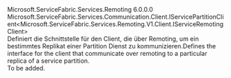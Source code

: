 <Type Name="IServiceRemotingPartitionClient" FullName="Microsoft.ServiceFabric.Services.Remoting.V1.Client.IServiceRemotingPartitionClient">
  <TypeSignature Language="C#" Value="public interface IServiceRemotingPartitionClient : Microsoft.ServiceFabric.Services.Communication.Client.IServicePartitionClient&lt;Microsoft.ServiceFabric.Services.Remoting.V1.Client.IServiceRemotingClient&gt;" />
  <TypeSignature Language="ILAsm" Value=".class public interface auto ansi abstract IServiceRemotingPartitionClient implements class Microsoft.ServiceFabric.Services.Communication.Client.IServicePartitionClient`1&lt;class Microsoft.ServiceFabric.Services.Remoting.V1.Client.IServiceRemotingClient&gt;" />
  <TypeSignature Language="DocId" Value="T:Microsoft.ServiceFabric.Services.Remoting.V1.Client.IServiceRemotingPartitionClient" />
  <TypeSignature Language="VB.NET" Value="Public Interface IServiceRemotingPartitionClient&#xA;Implements IServicePartitionClient(Of IServiceRemotingClient)" />
  <TypeSignature Language="F#" Value="type IServiceRemotingPartitionClient = interface&#xA;    interface IServicePartitionClient&lt;IServiceRemotingClient&gt;" />
  <AssemblyInfo>
    <AssemblyName>Microsoft.ServiceFabric.Services.Remoting</AssemblyName>
    <AssemblyVersion>6.0.0.0</AssemblyVersion>
  </AssemblyInfo>
  <Interfaces>
    <Interface>
      <InterfaceName>Microsoft.ServiceFabric.Services.Communication.Client.IServicePartitionClient&lt;Microsoft.ServiceFabric.Services.Remoting.V1.Client.IServiceRemotingClient&gt;</InterfaceName>
    </Interface>
  </Interfaces>
  <Docs>
    <summary>
            <span data-ttu-id="82f85-101">Definiert die Schnittstelle für den Client, die über Remoting, um ein bestimmtes Replikat einer Partition Dienst zu kommunizieren.</span><span class="sxs-lookup"><span data-stu-id="82f85-101">Defines the interface for the client that communicate over remoting to a particular replica of a service partition.</span></span>
            </summary>
    <remarks>To be added.</remarks>
  </Docs>
  <Members />
</Type>